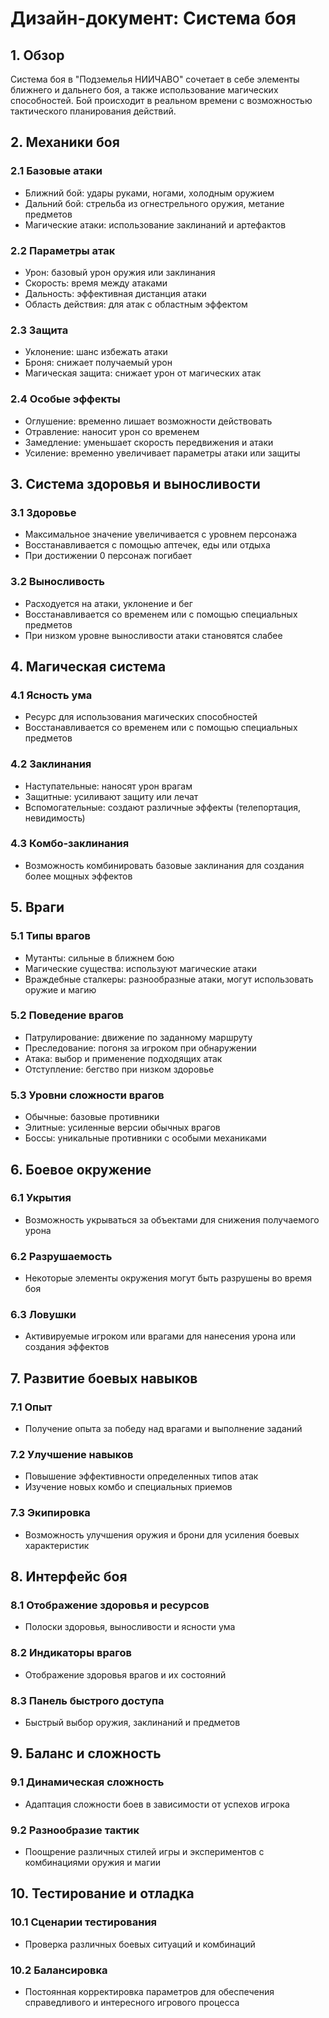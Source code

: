 # Дизайн-документ: Система боя

## 1. Обзор
Система боя в "Подземелья НИИЧАВО" сочетает в себе элементы ближнего и дальнего боя, а также использование магических способностей. Бой происходит в реальном времени с возможностью тактического планирования действий.

## 2. Механики боя

### 2.1 Базовые атаки
- Ближний бой: удары руками, ногами, холодным оружием
- Дальний бой: стрельба из огнестрельного оружия, метание предметов
- Магические атаки: использование заклинаний и артефактов

### 2.2 Параметры атак
- Урон: базовый урон оружия или заклинания
- Скорость: время между атаками
- Дальность: эффективная дистанция атаки
- Область действия: для атак с областным эффектом

### 2.3 Защита
- Уклонение: шанс избежать атаки
- Броня: снижает получаемый урон
- Магическая защита: снижает урон от магических атак

### 2.4 Особые эффекты
- Оглушение: временно лишает возможности действовать
- Отравление: наносит урон со временем
- Замедление: уменьшает скорость передвижения и атаки
- Усиление: временно увеличивает параметры атаки или защиты

## 3. Система здоровья и выносливости

### 3.1 Здоровье
- Максимальное значение увеличивается с уровнем персонажа
- Восстанавливается с помощью аптечек, еды или отдыха
- При достижении 0 персонаж погибает

### 3.2 Выносливость
- Расходуется на атаки, уклонение и бег
- Восстанавливается со временем или с помощью специальных предметов
- При низком уровне выносливости атаки становятся слабее

## 4. Магическая система

### 4.1 Ясность ума
- Ресурс для использования магических способностей
- Восстанавливается со временем или с помощью специальных предметов

### 4.2 Заклинания
- Наступательные: наносят урон врагам
- Защитные: усиливают защиту или лечат
- Вспомогательные: создают различные эффекты (телепортация, невидимость)

### 4.3 Комбо-заклинания
- Возможность комбинировать базовые заклинания для создания более мощных эффектов

## 5. Враги

### 5.1 Типы врагов
- Мутанты: сильные в ближнем бою
- Магические существа: используют магические атаки
- Враждебные сталкеры: разнообразные атаки, могут использовать оружие и магию

### 5.2 Поведение врагов
- Патрулирование: движение по заданному маршруту
- Преследование: погоня за игроком при обнаружении
- Атака: выбор и применение подходящих атак
- Отступление: бегство при низком здоровье

### 5.3 Уровни сложности врагов
- Обычные: базовые противники
- Элитные: усиленные версии обычных врагов
- Боссы: уникальные противники с особыми механиками

## 6. Боевое окружение

### 6.1 Укрытия
- Возможность укрываться за объектами для снижения получаемого урона

### 6.2 Разрушаемость
- Некоторые элементы окружения могут быть разрушены во время боя

### 6.3 Ловушки
- Активируемые игроком или врагами для нанесения урона или создания эффектов

## 7. Развитие боевых навыков

### 7.1 Опыт
- Получение опыта за победу над врагами и выполнение заданий

### 7.2 Улучшение навыков
- Повышение эффективности определенных типов атак
- Изучение новых комбо и специальных приемов

### 7.3 Экипировка
- Возможность улучшения оружия и брони для усиления боевых характеристик

## 8. Интерфейс боя

### 8.1 Отображение здоровья и ресурсов
- Полоски здоровья, выносливости и ясности ума

### 8.2 Индикаторы врагов
- Отображение здоровья врагов и их состояний

### 8.3 Панель быстрого доступа
- Быстрый выбор оружия, заклинаний и предметов

## 9. Баланс и сложность

### 9.1 Динамическая сложность
- Адаптация сложности боев в зависимости от успехов игрока

### 9.2 Разнообразие тактик
- Поощрение различных стилей игры и экспериментов с комбинациями оружия и магии

## 10. Тестирование и отладка

### 10.1 Сценарии тестирования
- Проверка различных боевых ситуаций и комбинаций

### 10.2 Балансировка
- Постоянная корректировка параметров для обеспечения справедливого и интересного игрового процесса
